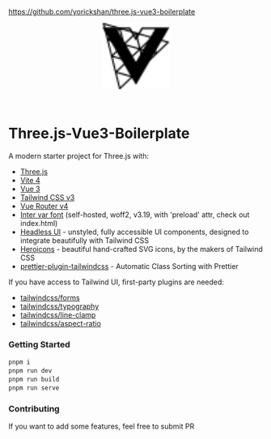 https://github.com/yorickshan/three.js-vue3-boilerplate

<p align="center">
  <a href="https://yorickshan.github.io/three.js-vue3-boilerplate/" target="_blank" rel="noopener noreferrer">
      <img src="https://raw.githubusercontent.com/yorickshan/Three.js-Vue3-Boilerplate/main/src/assets/threevue.svg?token=GHSAT0AAAAAAB236UKWJ6KUGT23645WGRDGY6V3YWQ" width = "26%" alt="three-vue" align=center />
  </a>
</p>
<br />

# Three.js-Vue3-Boilerplate

A modern starter project for Three.js with:

- [Three.js](https://threejs.org/)
- [Vite 4](https://vitejs.dev/guide/)
- [Vue 3](https://vuejs.org/guide/introduction.html)
- [Tailwind CSS v3](https://tailwindcss.com/docs/configuration)
- [Vue Router v4](https://router.vuejs.org/)
- [Inter var font](https://github.com/rsms/inter) (self-hosted, woff2, v3.19, with 'preload' attr, check out index.html)
- [Headless UI](https://headlessui.dev/vue/menu) - unstyled, fully accessible UI components, designed to integrate beautifully with Tailwind CSS
- [Heroicons](https://github.com/tailwindlabs/heroicons#vue) - beautiful hand-crafted SVG icons,
  by the makers of Tailwind CSS
- [prettier-plugin-tailwindcss](https://tailwindcss.com/blog/automatic-class-sorting-with-prettier) - Automatic Class Sorting with Prettier

If you have access to Tailwind UI, first-party plugins are needed:

- [tailwindcss/forms](https://github.com/tailwindlabs/tailwindcss-forms)
- [tailwindcss/typography](https://tailwindcss.com/docs/typography-plugin)
- [tailwindcss/line-clamp](https://github.com/tailwindlabs/tailwindcss-line-clamp)
- [tailwindcss/aspect-ratio](https://github.com/tailwindlabs/tailwindcss-aspect-ratio)

### Getting Started

```sh
pnpm i
pnpm run dev
pnpm run build
pnpm run serve
```

### Contributing

If you want to add some features, feel free to submit PR
